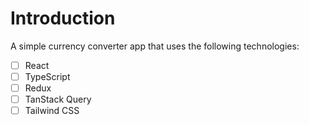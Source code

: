 Introduction
============
A simple currency converter app that uses the following technologies:
- [ ] React
- [ ] TypeScript
- [ ] Redux
- [ ] TanStack Query
- [ ] Tailwind CSS
